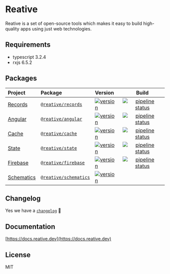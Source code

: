 # Reative

Reative is a set of open-source tools which makes it easy to build high-quality apps using just web technologies.

## Requirements

* typescript 3.2.4
* rxjs 6.5.2

## Packages

| Project | Package | Version | Build |
| :--- | :--- | :--- | :---: |
| [Records](https://docs.reative.dev/records) | [`@reative/records`](https://www.npmjs.com/package/@reative/records) | [![version](https://img.shields.io/npm/v/@reative/records/latest.svg)](https://www.npmjs.com/package/@reative/records) | [![pipeline status](https://gitlab.com/reative-team/test-records/badges/master/pipeline.svg)](https://gitlab.com/reative-team/test-records/commits/master) |
| [Angular](https://docs.reative.dev/angular) | [`@reative/angular`](https://www.npmjs.com/package/@reative/angular) | [![version](https://img.shields.io/npm/v/@reative/angular/latest.svg)](https://www.npmjs.com/package/@reative/angular) | [![pipeline status](https://gitlab.com/reative-team/test-angular/badges/master/pipeline.svg)](https://gitlab.com/reative-team/test-angular/commits/master) |
| [Cache](https://docs.reative.dev/cache) | [`@reative/cache`](https://www.npmjs.com/package/@reative/cache) | [![version](https://img.shields.io/npm/v/@reative/cache/latest.svg)](https://www.npmjs.com/package/@reative/cache) | [![pipeline status](https://gitlab.com/reative-team/test-cache/badges/master/pipeline.svg)](https://gitlab.com/reative-team/test-cache/commits/master) |
| [State](https://docs.reative.dev/state) | [`@reative/state`](https://www.npmjs.com/package/@reative/state) | [![version](https://img.shields.io/npm/v/@reative/state/latest.svg)](https://www.npmjs.com/package/@reative/state) | [![pipeline status](https://gitlab.com/reative-team/test-state/badges/master/pipeline.svg)](https://gitlab.com/reative-team/test-state/commits/master) |
| [Firebase](https://docs.reative.dev/firebase) | [`@reative/firebase`](https://www.npmjs.com/package/@reative/firebase) | [![version](https://img.shields.io/npm/v/@reative/firebase/latest.svg)](https://www.npmjs.com/package/@reative/firebase) | [![pipeline status](https://gitlab.com/reative-team/test-firebase/badges/master/pipeline.svg)](https://gitlab.com/reative-team/test-firebase/commits/master) |
| [Schematics](https://docs.reative.dev/schematics) | [`@reative/schematics`](https://www.npmjs.com/package/@reative/schematics) | [![version](https://img.shields.io/npm/v/@reative/schematics/latest.svg)](https://www.npmjs.com/package/@reative/schematics) |  |

## Changelog

Yes we have a [`changelog`](https://github.com/stewwan/reative/tree/bfdd95a958b9d8a88255c9a0a09e358bf8f84b83/CHANGELOG.md) 🍭

## Documentation

[https://docs.reative.dev](https://docs.reative.dev)

## License

MIT

